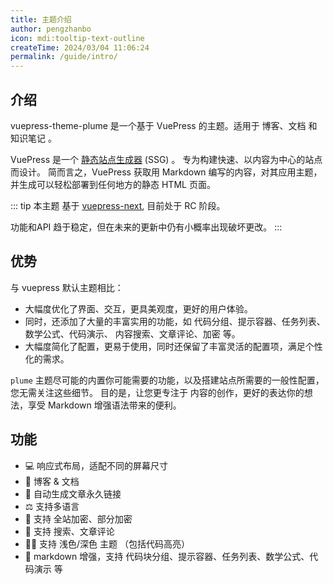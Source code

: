 ```yaml
---
title: 主题介绍
author: pengzhanbo
icon: mdi:tooltip-text-outline
createTime: 2024/03/04 11:06:24
permalink: /guide/intro/
---
```


## 介绍

vuepress-theme-plume 是一个基于 VuePress 的主题。适用于 博客、文档 和 知识笔记 。

VuePress 是一个 [静态站点生成器](https://en.wikipedia.org/wiki/Static_site_generator) (SSG) 。
专为构建快速、以内容为中心的站点而设计。
简而言之，VuePress 获取用 Markdown 编写的内容，对其应用主题，并生成可以轻松部署到任何地方的静态 HTML 页面。

::: tip
本主题 基于 [vuepress-next](https://github.com/vuepress/vuepress-next), 目前处于 RC 阶段。

功能和API 趋于稳定，但在未来的更新中仍有小概率出现破坏更改。
:::

## 优势

与 vuepress 默认主题相比：

- 大幅度优化了界面、交互，更具美观度，更好的用户体验。
- 同时，还添加了大量的丰富实用的功能，如 代码分组、提示容器、任务列表、数学公式、代码演示、
内容搜索、文章评论、加密 等。
- 大幅度简化了配置，更易于使用，同时还保留了丰富灵活的配置项，满足个性化的需求。

`plume` 主题尽可能的内置你可能需要的功能，以及搭建站点所需要的一般性配置，您无需关注这些细节。
目的是，让您更专注于 内容的创作，更好的表达你的想法，享受 Markdown 增强语法带来的便利。

## 功能

- 💻 响应式布局，适配不同的屏幕尺寸
- 📖 博客 & 文档
- 🔗 自动生成文章永久链接
- ⚖ 支持多语言
- 🔑 支持 全站加密、部分加密
- 👀 支持 搜索、文章评论
- 👨‍💻‍ 支持 浅色/深色 主题 （包括代码高亮）
- 📠 markdown 增强，支持 代码块分组、提示容器、任务列表、数学公式、代码演示 等
